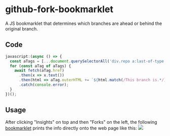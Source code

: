 # github-fork-bookmarklet
A JS bookmarklet that determines which branches are ahead or behind the original branch.

## Code
```JavaScript
javascript:(async () => {
  const aTags = [...document.querySelectorAll('div.repo a:last-of-type')].slice(1);
  for (const aTag of aTags) {
    await fetch(aTag.href)
      .then(x => x.text())
      .then(html => aTag.outerHTML += `${html.match(/This branch is.*/).pop().replace('This branch is', '').replace(/([0-9]+ commits? ahead)/, '<font color="#0c0">$1</font>').replace(/([0-9]+ commits? behind)/, '<font color="red">$1</font>')}`)
      .catch(console.error);
  }
})();
```
## Usage
After clicking "Insights" on top and then "Forks" on the left, the following [bookmarklet](https://github.com/halogod35/github-fork-bookmarklet/blob/main/script.js) prints the info directly onto the web page like this:
![](https://i.stack.imgur.com/O14HC.png)
